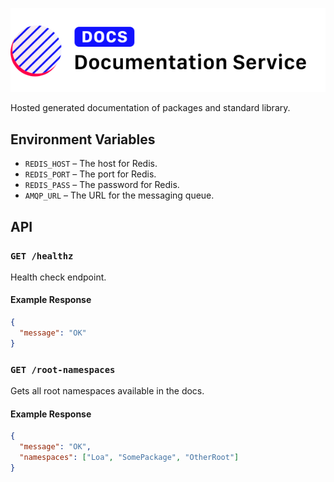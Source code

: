 ![Loa Documentation Service](./repo-header.svg)

Hosted generated documentation of packages and standard library.

## Environment Variables

- `REDIS_HOST` – The host for Redis.
- `REDIS_PORT` – The port for Redis.
- `REDIS_PASS` – The password for Redis.
- `AMQP_URL` – The URL for the messaging queue.

## API

### `GET /healthz`

Health check endpoint.

#### Example Response

```json
{
  "message": "OK"
}
```

### `GET /root-namespaces`

Gets all root namespaces available in the docs.

#### Example Response

```json
{
  "message": "OK",
  "namespaces": ["Loa", "SomePackage", "OtherRoot"]
}
```
